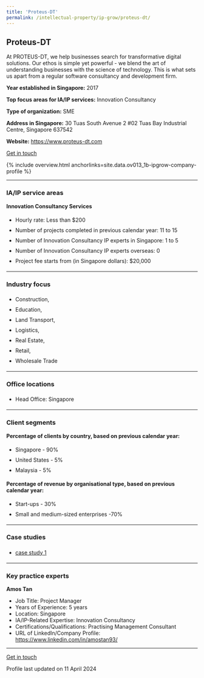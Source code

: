 ```yaml
---
title: 'Proteus-DT'
permalink: /intellectual-property/ip-grow/proteus-dt/
---
```


## Proteus-DT

At PROTEUS-DT, we help businesses search for transformative digital solutions. Our ethos is simple yet powerful - we blend the art of understanding businesses with the science of technology. This is what sets us apart from a regular software consultancy and development firm.

<b>Year established in Singapore:</b> 2017

<b>Top focus areas for IA/IP services:</b> Innovation Consultancy

<b>Type of organization:</b> SME

<b>Address in Singapore:</b> 30 Tuas South Avenue 2 #02 Tuas Bay Industrial Centre, Singapore 637542

<b>Website:</b> <a href='https://www.proteus-dt.com'>https://www.proteus-dt.com</a>

<a class='btn' href='https://form.gov.sg/652399f98969da0012503f60' target='_blank' rel='noopener'>Get in touch</a>

{% include overview.html anchorlinks=site.data.ov013_1b-ipgrow-company-profile %}

---
<a name='ip-related-service-areas'></a>
### IA/IP service areas

**Innovation Consultancy Services**

<ul>
<li style='line-height: 27px; margin: 0px 0px !important'>Hourly rate:  Less than $200</li>
<li style='line-height: 27px; margin: 0px 0px !important'>Number of projects completed in previous calendar year: 11 to 15</li>
<li style='line-height: 27px; margin: 0px 0px !important'>Number of Innovation Consultancy IP experts in Singapore: 1 to 5</li>
<li style='line-height: 27px; margin: 0px 0px !important'>Number of Innovation Consultancy IP experts overseas: 0</li>
<li style='line-height: 27px; margin: 0px 0px !important'>Project fee starts from (in Singapore dollars):  $20,000</li>
</ul>

---
<a name='industry-focus'></a>
### Industry focus

<ul><li style='line-height: 27px; margin: 0px 0px !important'> Construction,</li><li style='line-height: 27px; margin: 0px 0px !important'>Education,</li><li style='line-height: 27px; margin: 0px 0px !important'>Land Transport,</li><li style='line-height: 27px; margin: 0px 0px !important'>Logistics,</li><li style='line-height: 27px; margin: 0px 0px !important'>Real Estate,</li><li style='line-height: 27px; margin: 0px 0px !important'>Retail,</li><li style='line-height: 27px; margin: 0px 0px !important'>Wholesale Trade</li></ul>

---
<a name='office-locations'></a>
### Office locations

<ul><li style='line-height: 27px; margin: 0px 0px !important'> Head Office: Singapore</li></ul>

---
<a name='client-segments'></a>
### Client segments

**Percentage of clients by country, based on previous calendar year:**

<ul><li style='line-height: 27px; margin: 0px 0px !important'> Singapore - 90%</li><li style='line-height: 27px; margin: 0px 0px !important'>United States - 5%</li><li style='line-height: 27px; margin: 0px 0px !important'>Malaysia - 5%</li></ul>

**Percentage of revenue by organisational type, based on previous calendar year:**

<ul><li style='line-height: 27px; margin: 0px 0px !important'> Start-ups - 30%</li><li style='line-height: 27px; margin: 0px 0px !important'>Small and medium-sized enterprises -70%</li></ul>

---
<a name='case-studies'></a>
### Case studies

<ul><li style='line-height: 27px; margin: 0px 0px !important'> <a href="https://www.proteus-dt.com/portfolio" target="_blank" rel="noopener">case study 1</a></li></ul>

---
<a name='key-practice-experts'></a>
### Key practice experts

**Amos Tan**

- Job Title: Project Manager
- Years of Experience: 5 years
- Location: Singapore
- IA/IP-Related Expertise: Innovation Consultancy
- Certifications/Qualifications: Practising Management Consultant
- URL of LinkedIn/Company Profile: <a href="https://www.linkedin.com/in/amostan93/" target="_blank" rel="noopener">https://www.linkedin.com/in/amostan93/</a>

---
<p>
<a class='btn' href='https://form.gov.sg/652399f98969da0012503f60' target='_blank' rel='noopener'>Get in touch</a>
</p>
Profile last updated on 11 April 2024
